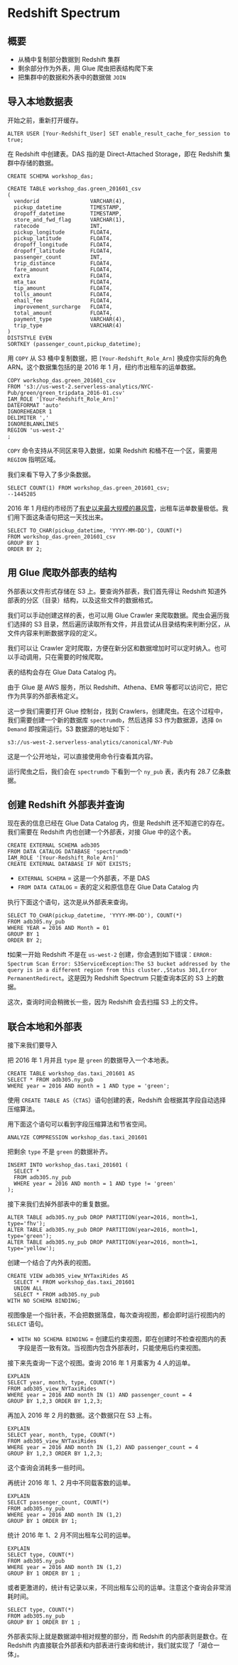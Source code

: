 # Redshift Spectrum

## 概要

- 从桶中复制部分数据到 Redshift 集群
- 剩余部分作为外表，用 Glue 爬虫把表结构爬下来
- 把集群中的数据和外表中的数据做 `JOIN`


## 导入本地数据表

开始之前，重新打开缓存。

```
ALTER USER [Your-Redshift_User] SET enable_result_cache_for_session to true;
```

在 Redshift 中创建表。DAS 指的是 Direct-Attached Storage，即在 Redshift 集群中存储的数据。

```
CREATE SCHEMA workshop_das;

CREATE TABLE workshop_das.green_201601_csv
(
  vendorid                VARCHAR(4),
  pickup_datetime         TIMESTAMP,
  dropoff_datetime        TIMESTAMP,
  store_and_fwd_flag      VARCHAR(1),
  ratecode                INT,
  pickup_longitude        FLOAT4,
  pickup_latitude         FLOAT4,
  dropoff_longitude       FLOAT4,
  dropoff_latitude        FLOAT4,
  passenger_count         INT,
  trip_distance           FLOAT4,
  fare_amount             FLOAT4,
  extra                   FLOAT4,
  mta_tax                 FLOAT4,
  tip_amount              FLOAT4,
  tolls_amount            FLOAT4,
  ehail_fee               FLOAT4,
  improvement_surcharge   FLOAT4,
  total_amount            FLOAT4,
  payment_type            VARCHAR(4),
  trip_type               VARCHAR(4)
)
DISTSTYLE EVEN
SORTKEY (passenger_count,pickup_datetime);
```

用 `COPY` 从 S3 桶中复制数据，把 `[Your-Redshift_Role_Arn]` 换成你实际的角色 ARN。这个数据集包括的是 2016 年 1 月，纽约市出租车的运单数据。

```
COPY workshop_das.green_201601_csv
FROM 's3://us-west-2.serverless-analytics/NYC-Pub/green/green_tripdata_2016-01.csv'
IAM_ROLE '[Your-Redshift_Role_Arn]'
DATEFORMAT 'auto'
IGNOREHEADER 1
DELIMITER ','
IGNOREBLANKLINES
REGION 'us-west-2'
;
```

`COPY` 命令支持从不同区来导入数据，如果 Redshift 和桶不在一个区，需要用 `REGION` 指明区域。

我们来看下导入了多少条数据。

```
SELECT COUNT(1) FROM workshop_das.green_201601_csv;
--1445285
```

2016 年 1 月纽约市经历了[有史以来最大规模的暴风雪](https://www.nbcnewyork.com/news/local/nyc-new-york-city-blizzard-biggest-ever-january-23-2016/831660/)，出租车运单数量极低。我们用下面这条语句把这一天找出来。

```
SELECT TO_CHAR(pickup_datetime, 'YYYY-MM-DD'), COUNT(*)
FROM workshop_das.green_201601_csv
GROUP BY 1
ORDER BY 2;
```

## 用 Glue 爬取外部表的结构

外部表以文件形式存储在 S3 上。要查询外部表，我们首先得让 Redshift 知道外部表的分区（目录）结构，以及这些文件的数据格式。

我们可以手动创建这样的表，也可以用 Glue Crawler 来爬取数据。爬虫会遍历我们选择的 S3 目录，然后遍历读取所有文件，并且尝试从目录结构来判断分区，从文件内容来判断数据字段的定义。

我们可以让 Crawler 定时爬取，方便在新分区和数据增加时可以定时纳入。也可以手动调用，只在需要的时候爬取。

表的结构会存在 Glue Data Catalog 内。

由于 Glue 是 AWS 服务，所以 Redshift、Athena、EMR 等都可以访问它，把它作为共享的外部表格定义。

这一步我们需要打开 Glue 控制台，找到 Crawlers，创建爬虫。在这个过程中，我们需要创建一个新的数据库 `spectrumdb`，然后选择 S3 作为数据源，选择 `On Demand` 即按需运行。S3 数据源的地址如下：

```
s3://us-west-2.serverless-analytics/canonical/NY-Pub
```

这是一个公开地址，可以直接使用命令行查看其内容。

运行爬虫之后，我们会在 `spectrumdb` 下看到一个 `ny_pub` 表，表内有 28.7 亿条数据。 

## 创建 Redshift 外部表并查询

现在表的信息已经在 Glue Data Catalog 内，但是 Redshift 还不知道它的存在。我们需要在 Redshift 内也创建一个外部表，对接 Glue 中的这个表。

```
CREATE EXTERNAL SCHEMA adb305
FROM DATA CATALOG DATABASE 'spectrumdb'
IAM_ROLE '[Your-Redshift_Role_Arn]'
CREATE EXTERNAL DATABASE IF NOT EXISTS;
```

- `EXTERNAL SCHEMA` = 这是一个外部表，不是 DAS
- `FROM DATA CATALOG` = 表的定义和原信息在 Glue Data Catalog 内

执行下面这个语句，这次是从外部表来查询。

```
SELECT TO_CHAR(pickup_datetime, 'YYYY-MM-DD'), COUNT(*)
FROM adb305.ny_pub
WHERE YEAR = 2016 AND Month = 01
GROUP BY 1
ORDER BY 2;
```

❗️如果一开始 Redshift 不是在 `us-west-2` 创建，你会遇到如下错误：`ERROR: Spectrum Scan Error: S3ServiceException:The S3 bucket addressed by the query is in a different region from this cluster.,Status 301,Error PermanentRedirect`。这是因为 Redshift Spectrum 只能查询本区的 S3 上的数据。

这次，查询时间会稍微长一些，因为 Redshift 会去扫描 S3 上的文件。

## 联合本地和外部表

接下来我们要导入

把 2016 年 1 月并且 `type` 是 `green` 的数据导入一个本地表。

```
CREATE TABLE workshop_das.taxi_201601 AS
SELECT * FROM adb305.ny_pub
WHERE year = 2016 AND month = 1 AND type = 'green';
```

使用 `CREATE TABLE AS`（`CTAS`）语句创建的表，Redshift 会根据其字段自动选择压缩算法。

用下面这个语句可以看到字段压缩算法和节省空间。

```
ANALYZE COMPRESSION workshop_das.taxi_201601
```

把剩余 `type` 不是 `green` 的数据补齐。

```
INSERT INTO workshop_das.taxi_201601 (
  SELECT *
  FROM adb305.ny_pub
  WHERE year = 2016 AND month = 1 AND type != 'green'
);
```

接下来我们去掉外部表中的重复数据。

```
ALTER TABLE adb305.ny_pub DROP PARTITION(year=2016, month=1, type='fhv');
ALTER TABLE adb305.ny_pub DROP PARTITION(year=2016, month=1, type='green');
ALTER TABLE adb305.ny_pub DROP PARTITION(year=2016, month=1, type='yellow');
```

创建一个结合了内外表的视图。

```
CREATE VIEW adb305_view_NYTaxiRides AS
  SELECT * FROM workshop_das.taxi_201601
  UNION ALL
  SELECT * FROM adb305.ny_pub
WITH NO SCHEMA BINDING;
```

视图像是一个指针表，不会把数据落盘，每次查询视图，都会即时运行视图内的 `SELECT` 语句。

- `WITH NO SCHEMA BINDING` = 创建后约束视图，即在创建时不检查视图内的表字段是否一致有效。当视图内包含外部表时，只能使用后约束视图。

接下来先查询一下这个视图。查询 2016 年 1 月乘客为 4 人的运单。

```
EXPLAIN
SELECT year, month, type, COUNT(*)
FROM adb305_view_NYTaxiRides
WHERE year = 2016 AND month IN (1) AND passenger_count = 4
GROUP BY 1,2,3 ORDER BY 1,2,3;
```

再加入 2016 年 2 月的数据。这个数据只在 S3 上有。

```
EXPLAIN
SELECT year, month, type, COUNT(*)
FROM adb305_view_NYTaxiRides
WHERE year = 2016 AND month IN (1,2) AND passenger_count = 4
GROUP BY 1,2,3 ORDER BY 1,2,3;
```

这个查询会消耗多一些时间。

再统计 2016 年 1、2 月中不同载客数的运单。

```
EXPLAIN
SELECT passenger_count, COUNT(*)
FROM adb305.ny_pub
WHERE year = 2016 AND month IN (1,2)
GROUP BY 1 ORDER BY 1;
```

统计 2016 年 1、2 月不同出租车公司的运单。

```
EXPLAIN
SELECT type, COUNT(*)
FROM adb305.ny_pub
WHERE year = 2016 AND month IN (1,2)
GROUP BY 1 ORDER BY 1 ;
```

或者更激进的，统计有记录以来，不同出租车公司的运单。注意这个查询会非常消耗时间。

```
SELECT type, COUNT(*)
FROM adb305.ny_pub
GROUP BY 1 ORDER BY 1 ;
```

外部表实际上就是数据湖中相对规整的部分，而 Redshift 的内部表则是数仓。在 Redshift 内直接联合外部表和内部表进行查询和统计，我们就实现了「湖仓一体」。


















